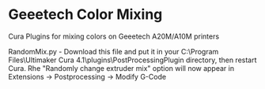 # Geeetech Color Mixing
Cura Plugins for mixing colors on Geeetech A20M/A10M printers

RandomMix.py - Download this file and put it in your C:\Program Files\Ultimaker Cura 4.1\plugins\PostProcessingPlugin directory, then restart Cura. Rhe "Randomly change extruder mix" option will now appear in Extensions ->  Postprocessing -> Modify G-Code
